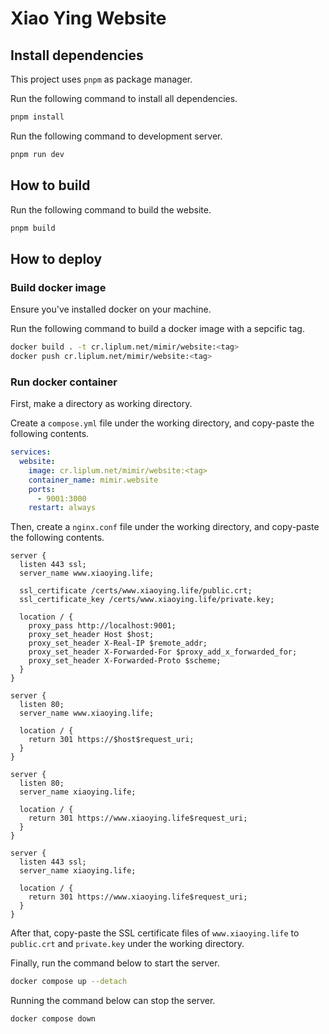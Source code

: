 # Xiao Ying Website

## Install dependencies

This project uses `pnpm` as package manager.

Run the following command to install all dependencies.

```bash
pnpm install
```

Run the following command to development server.

```bash
pnpm run dev
```

## How to build

Run the following command to build the website.

```bash
pnpm build
```

## How to deploy

### Build docker image

Ensure you've installed docker on your machine.

Run the following command to build a docker image with a sepcific tag.

```bash
docker build . -t cr.liplum.net/mimir/website:<tag>
docker push cr.liplum.net/mimir/website:<tag>
```

### Run docker container

First, make a directory as working directory.

Create a `compose.yml` file under the working directory, and copy-paste the following contents.

```yml
services:
  website:
    image: cr.liplum.net/mimir/website:<tag>
    container_name: mimir.website
    ports:
      - 9001:3000
    restart: always
```

Then, create a `nginx.conf` file under the working directory, and copy-paste the following contents.

```nginx
server {
  listen 443 ssl;
  server_name www.xiaoying.life;

  ssl_certificate /certs/www.xiaoying.life/public.crt;
  ssl_certificate_key /certs/www.xiaoying.life/private.key;

  location / {
    proxy_pass http://localhost:9001;
    proxy_set_header Host $host;
    proxy_set_header X-Real-IP $remote_addr;
    proxy_set_header X-Forwarded-For $proxy_add_x_forwarded_for;
    proxy_set_header X-Forwarded-Proto $scheme;
  }
}

server {
  listen 80;
  server_name www.xiaoying.life;

  location / {
    return 301 https://$host$request_uri;
  }
}

server {
  listen 80;
  server_name xiaoying.life;

  location / {
    return 301 https://www.xiaoying.life$request_uri;
  }
}

server {
  listen 443 ssl;
  server_name xiaoying.life;

  location / {
    return 301 https://www.xiaoying.life$request_uri;
  }
}

```

After that, copy-paste the SSL certificate files of `www.xiaoying.life` to `public.crt` and `private.key` under the working directory.

Finally, run the command below to start the server.

```bash
docker compose up --detach
```

Running the command below can stop the server.

```bash
docker compose down
```
